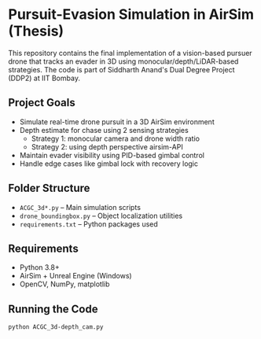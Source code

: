 # Pursuit-Evasion Simulation in AirSim (Thesis)

This repository contains the final implementation of a vision-based pursuer drone that tracks an evader in 3D using monocular/depth/LiDAR-based strategies. The code is part of Siddharth Anand's Dual Degree Project (DDP2) at IIT Bombay.

## Project Goals
- Simulate real-time drone pursuit in a 3D AirSim environment
- Depth estimate for chase using 2 sensing strategies
     - Strategy 1: monocular camera and drone width ratio
     - Strategy 2: using depth perspective airsim-API
- Maintain evader visibility using PID-based gimbal control
- Handle edge cases like gimbal lock with recovery logic

## Folder Structure
- `ACGC_3d*.py` – Main simulation scripts
- `drone_boundingbox.py` – Object localization utilities
- `requirements.txt` – Python packages used

## Requirements
- Python 3.8+
- AirSim + Unreal Engine (Windows)
- OpenCV, NumPy, matplotlib

## Running the Code
```bash
python ACGC_3d-depth_cam.py
